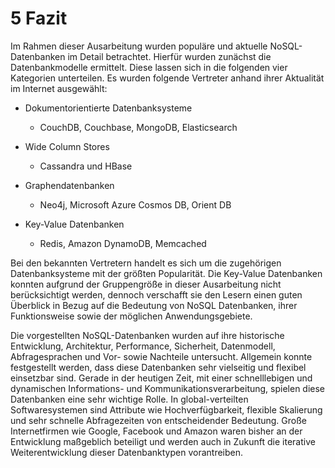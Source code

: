 # 5 Fazit

Im Rahmen dieser Ausarbeitung wurden populäre und aktuelle NoSQL-Datenbanken im Detail betrachtet. Hierfür wurden zunächst die Datenbankmodelle ermittelt. Diese lassen sich in die folgenden vier Kategorien unterteilen. Es wurden folgende Vertreter anhand ihrer Aktualität im Internet ausgewählt:

* Dokumentorientierte Datenbanksysteme
	* CouchDB, Couchbase, MongoDB, Elasticsearch

* Wide Column Stores
	* Cassandra und HBase

* Graphendatenbanken
	* Neo4j, Microsoft Azure Cosmos DB, Orient DB

* Key-Value Datenbanken
	* Redis, Amazon DynamoDB, Memcached

Bei den bekannten Vertretern handelt es sich um die zugehörigen Datenbanksysteme mit der größten Popularität. Die Key-Value Datenbanken konnten aufgrund der Gruppengröße in dieser Ausarbeitung nicht berücksichtigt werden, dennoch verschafft sie den Lesern einen guten Überblick in Bezug auf die Bedeutung von NoSQL Datenbanken, ihrer Funktionsweise sowie der möglichen Anwendungsgebiete.

Die vorgestellten NoSQL-Datenbanken wurden auf ihre historische Entwicklung, Architektur, Performance, Sicherheit, Datenmodell, Abfragesprachen und Vor- sowie Nachteile untersucht. Allgemein konnte festgestellt werden, dass diese Datenbanken sehr vielseitig und flexibel einsetzbar sind. Gerade in der heutigen Zeit, mit einer schnelllebigen und dynamischen Informations- und Kommunikationsverarbeitung, spielen diese Datenbanken eine sehr wichtige Rolle. In global-verteilten Softwaresystemen sind Attribute wie Hochverfügbarkeit, flexible Skalierung und sehr schnelle Abfragezeiten von entscheidender Bedeutung. Große Internetfirmen wie Google, Facebook und Amazon waren bisher an der Entwicklung maßgeblich beteiligt und werden auch in Zukunft die iterative Weiterentwicklung dieser Datenbanktypen vorantreiben.
